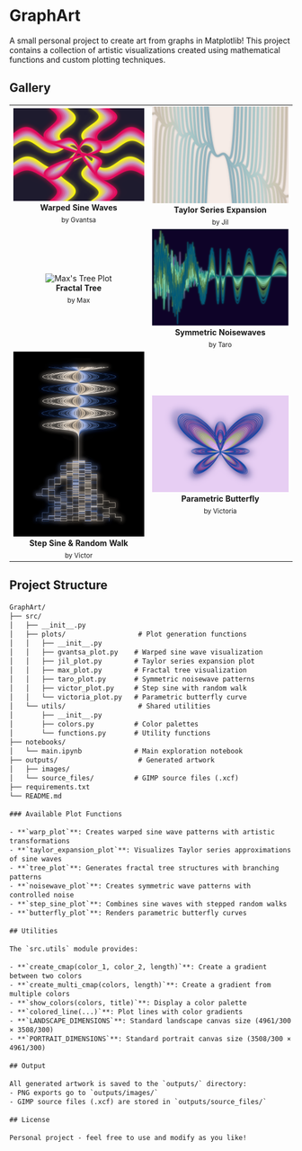 # GraphArt

A small personal project to create art from graphs in Matplotlib! This project contains a collection of artistic visualizations created using mathematical functions and custom plotting techniques.

## Gallery

<table>
  <tr>
    <td align="center">
      <img src="outputs/03_finished_works/gvantsa_plot_with_glow.png" width="350" alt="Gvantsa's Warp Plot"/><br/>
      <b>Warped Sine Waves</b><br/>
      <sub>by Gvantsa</sub>
    </td>
    <td align="center">
      <img src="outputs/03_finished_works/jil_plot_with_glow.png" width="350" alt="Jil's Taylor Series Plot"/><br/>
      <b>Taylor Series Expansion</b><br/>
      <sub>by Jil</sub>
    </td>
  </tr>
  <tr>
    <td align="center">
      <img src="outputs/03_finished_works/max_plot_with_glow.png" width="350" alt="Max's Tree Plot"/><br/>
      <b>Fractal Tree</b><br/>
      <sub>by Max</sub>
    </td>
    <td align="center">
      <img src="outputs/03_finished_works/taro_plot.png" width="350" alt="Taro's Noisewave Plot"/><br/>
      <b>Symmetric Noisewaves</b><br/>
      <sub>by Taro</sub>
    </td>
  </tr>
  <tr>
    <td align="center">
      <img src="outputs/03_finished_works/victor_plot_with_glow.png" width="350" alt="Victor's Step Sine Plot"/><br/>
      <b>Step Sine & Random Walk</b><br/>
      <sub>by Victor</sub>
    </td>
    <td align="center">
      <img src="outputs/03_finished_works/victoria_plot_with_glow.png" width="350" alt="Victoria's Butterfly Plot"/><br/>
      <b>Parametric Butterfly</b><br/>
      <sub>by Victoria</sub>
    </td>
  </tr>
</table>

## Project Structure

```
GraphArt/
├── src/
│   ├── __init__.py
│   ├── plots/                  # Plot generation functions
│   │   ├── __init__.py
│   │   ├── gvantsa_plot.py    # Warped sine wave visualization
│   │   ├── jil_plot.py        # Taylor series expansion plot
│   │   ├── max_plot.py        # Fractal tree visualization
│   │   ├── taro_plot.py       # Symmetric noisewave patterns
│   │   ├── victor_plot.py     # Step sine with random walk
│   │   └── victoria_plot.py   # Parametric butterfly curve
│   └── utils/                  # Shared utilities
│       ├── __init__.py
│       ├── colors.py          # Color palettes
│       └── functions.py       # Utility functions
├── notebooks/
│   └── main.ipynb             # Main exploration notebook
├── outputs/                    # Generated artwork
│   ├── images/
│   └── source_files/          # GIMP source files (.xcf)
├── requirements.txt
└── README.md

### Available Plot Functions

- **`warp_plot`**: Creates warped sine wave patterns with artistic transformations
- **`taylor_expansion_plot`**: Visualizes Taylor series approximations of sine waves
- **`tree_plot`**: Generates fractal tree structures with branching patterns
- **`noisewave_plot`**: Creates symmetric wave patterns with controlled noise
- **`step_sine_plot`**: Combines sine waves with stepped random walks
- **`butterfly_plot`**: Renders parametric butterfly curves

## Utilities

The `src.utils` module provides:

- **`create_cmap(color_1, color_2, length)`**: Create a gradient between two colors
- **`create_multi_cmap(colors, length)`**: Create a gradient from multiple colors
- **`show_colors(colors, title)`**: Display a color palette
- **`colored_line(...)`**: Plot lines with color gradients
- **`LANDSCAPE_DIMENSIONS`**: Standard landscape canvas size (4961/300 × 3508/300)
- **`PORTRAIT_DIMENSIONS`**: Standard portrait canvas size (3508/300 × 4961/300)

## Output

All generated artwork is saved to the `outputs/` directory:
- PNG exports go to `outputs/images/`
- GIMP source files (.xcf) are stored in `outputs/source_files/`

## License

Personal project - feel free to use and modify as you like!
 
